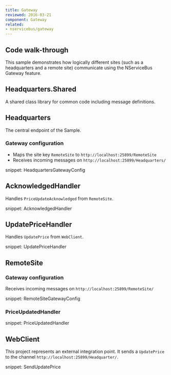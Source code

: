```yaml
---
title: Gateway
reviewed: 2016-03-21
component: Gateway
related:
- nservicebus/gateway
---
```



## Code walk-through

This sample demonstrates how logically different sites (such as a headquarters and a remote site) communicate using the NServiceBus Gateway feature.


## Headquarters.Shared

A shared class library for common code including message definitions.


## Headquarters

The central endpoint of the Sample.


### Gateway configuration

 * Maps the site key `RemoteSite` to `http://localhost:25899/RemoteSite`
 * Receives incoming messages on `http://localhost:25899/Headquarters/`

snippet: HeadquartersGatewayConfig


## AcknowledgedHandler

Handles `PriceUpdateAcknowledged` from `RemoteSite`.

snippet: AcknowledgedHandler


## UpdatePriceHandler

Handles `UpdatePrice` from `WebClient`.

snippet: UpdatePriceHandler


## RemoteSite


### Gateway configuration

Receives incoming messages on `http://localhost:25899/RemoteSite/`

snippet: RemoteSiteGatewayConfig


### PriceUpdatedHandler
   
snippet: PriceUpdatedHandler


## WebClient

This project represents an external integration point. It sends a `UpdatePrice` to the channel `http://localhost:25899/Headquarter/`.

snippet: SendUpdatePrice